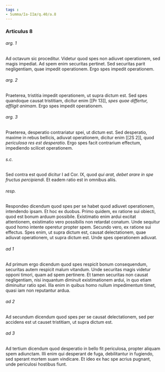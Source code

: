 ```yaml
---
tags : 
- Summa/Ia-IIæ/q.40/a.8
---
```


### Articulus 8

###### arg. 1
Ad octavum sic proceditur. Videtur quod spes non adiuvet operationem, sed magis impediat. Ad spem enim securitas pertinet. Sed securitas parit negligentiam, quae impedit operationem. Ergo spes impedit operationem.

###### arg. 2
Praeterea, tristitia impedit operationem, ut supra dictum est. Sed spes quandoque causat tristitiam, dicitur enim [[Pr 13]], *spes quae differtur, affligit animam*. Ergo spes impedit operationem.

###### arg. 3
Praeterea, desperatio contrariatur spei, ut dictum est. Sed desperatio, maxime in rebus bellicis, adiuvat operationem, dicitur enim [[2S 2]], quod *periculosa res est desperatio*. Ergo spes facit contrarium effectum, impediendo scilicet operationem.

###### s.c.
Sed contra est quod dicitur I ad Cor. IX, quod *qui arat, debet arare in spe fructus percipiendi*. Et eadem ratio est in omnibus aliis.

###### resp.
Respondeo dicendum quod spes per se habet quod adiuvet operationem, intendendo ipsam. Et hoc ex duobus. Primo quidem, ex ratione sui obiecti, quod est bonum arduum possibile. Existimatio enim ardui excitat attentionem, existimatio vero possibilis non retardat conatum. Unde sequitur quod homo intente operetur propter spem. Secundo vero, ex ratione sui effectus. Spes enim, ut supra dictum est, causat delectationem, quae adiuvat operationem, ut supra dictum est. Unde spes operationem adiuvat.

###### ad 1
Ad primum ergo dicendum quod spes respicit bonum consequendum, securitas autem respicit malum vitandum. Unde securitas magis videtur opponi timori, quam ad spem pertinere. Et tamen securitas non causat negligentiam, nisi inquantum diminuit existimationem ardui, in quo etiam diminuitur ratio spei. Illa enim in quibus homo nullum impedimentum timet, quasi iam non reputantur ardua.

###### ad 2
Ad secundum dicendum quod spes per se causat delectationem, sed per accidens est ut causet tristitiam, ut supra dictum est.

###### ad 3
Ad tertium dicendum quod desperatio in bello fit periculosa, propter aliquam spem adiunctam. Illi enim qui desperant de fuga, debilitantur in fugiendo, sed sperant mortem suam vindicare. Et ideo ex hac spe acrius pugnant, unde periculosi hostibus fiunt.

